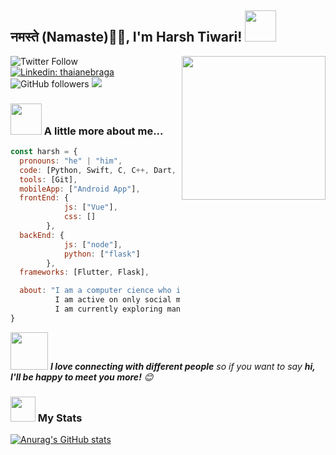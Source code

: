 <h2>नमस्ते (Namaste)🙏🏻, I'm Harsh Tiwari! <img src="https://media.giphy.com/media/12oufCB0MyZ1Go/giphy.gif" width="50"></h2>
<img align='right' src="https://media.giphy.com/media/M9gbBd9nbDrOTu1Mqx/giphy.gif" width="230">

![Twitter Follow](https://img.shields.io/twitter/follow/imharshhub?label=Follow)
[![Linkedin: thaianebraga](https://img.shields.io/badge/-harsh-blue?style=flat-square&logo=Linkedin&logoColor=white&link=https://www.linkedin.com/in/iharshtiwari/)](https://www.linkedin.com/in/iharshtiwari)
![GitHub followers](https://img.shields.io/github/followers/sudo-harsh-tiwari?label=Follow&style=social)
![](https://visitor-badge.glitch.me/badge?page_id=sudo-harsh-tiwari.sudo-harsh-tiwari)

### <img src="https://media.giphy.com/media/VgCDAzcKvsR6OM0uWg/giphy.gif" width="50"> A little more about me...  

```javascript
const harsh = {
  pronouns: "he" | "him",
  code: [Python, Swift, C, C++, Dart, CSS, Javascript],
  tools: [Git],
  mobileApp: ["Android App"],
  frontEnd: {
            js: ["Vue"],
            css: []
        },
  backEnd: {
            js: ["node"],
            python: ["flask"]
        },
  frameworks: [Flutter, Flask],

  about: "I am a computer cience who is passionate about learning and creating solutions.\n
          I am active on only social media called twitter.\n
          I am currently exploring many horizons. :)"
}
```

<img src="https://media.giphy.com/media/LnQjpWaON8nhr21vNW/giphy.gif" width="60"> <em><b>I love connecting with different people</b> so if you want to say <b>hi, I'll be happy to meet you more!</b> 😊</em>

### <img src="https://media.giphy.com/media/cj87CxfRtrUifF3Ryk/giphy.gif" width="40"> My Stats 
[![Anurag's GitHub stats](https://github-readme-stats.vercel.app/api?username=sudo-harsh-tiwari&show_icons=true)](https://github.com/sudo-harsh-tiwari/github-readme-stats)

